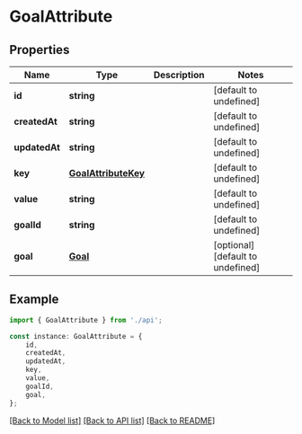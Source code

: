 # GoalAttribute


## Properties

Name | Type | Description | Notes
------------ | ------------- | ------------- | -------------
**id** | **string** |  | [default to undefined]
**createdAt** | **string** |  | [default to undefined]
**updatedAt** | **string** |  | [default to undefined]
**key** | [**GoalAttributeKey**](GoalAttributeKey.md) |  | [default to undefined]
**value** | **string** |  | [default to undefined]
**goalId** | **string** |  | [default to undefined]
**goal** | [**Goal**](Goal.md) |  | [optional] [default to undefined]

## Example

```typescript
import { GoalAttribute } from './api';

const instance: GoalAttribute = {
    id,
    createdAt,
    updatedAt,
    key,
    value,
    goalId,
    goal,
};
```

[[Back to Model list]](../README.md#documentation-for-models) [[Back to API list]](../README.md#documentation-for-api-endpoints) [[Back to README]](../README.md)
